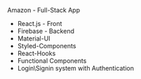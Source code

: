 
Amazon - Full-Stack App

* React.js - Front
* Firebase - Backend
* Material-UI 
* Styled-Components
* React-Hooks
* Functional Components
* Login\Signin system with Authentication
